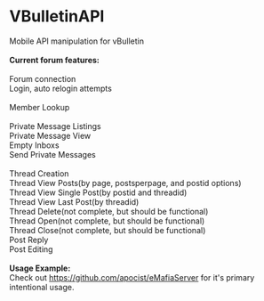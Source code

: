VBulletinAPI
============

Mobile API manipulation for vBulletin<br>
<br>
<b>Current forum features:</b><br>
<br>
Forum connection<br>
Login, auto relogin attempts<br>
<br>
Member Lookup<br>
<br>
Private Message Listings<br>
Private Message View<br>
Empty Inboxs<br>
Send Private Messages<br>
<br>
Thread Creation<br>
Thread View Posts(by page, postsperpage, and postid options)<br>
Thread View Single Post(by postid and threadid)<br>
Thread View Last Post(by threadid)<br>
Thread Delete(not complete, but should be functional)<br>
Thread Open(not complete, but should be functional)<br>
Thread Close(not complete, but should be functional)<br>
Post Reply<br>
Post Editing<br>
<br>
<b>Usage Example:</b><br>
Check out https://github.com/apocist/eMafiaServer for it's primary intentional usage.<br>
